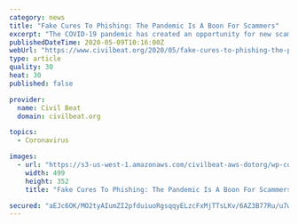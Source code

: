 ```yaml
---
category: news
title: "Fake Cures To Phishing: The Pandemic Is A Boon For Scammers"
excerpt: "The COVID-19 pandemic has created an opportunity for new scams, he said, including fake test kits, cures, phony charity donation requests, price-gouging and phishing attempts to steal federal stimulus money."
publishedDateTime: 2020-05-09T10:16:00Z
webUrl: "https://www.civilbeat.org/2020/05/fake-cures-to-phishing-the-pandemic-is-a-boon-for-scammers/"
type: article
quality: 30
heat: 30
published: false

provider:
  name: Civil Beat
  domain: civilbeat.org

topics:
  - Coronavirus

images:
  - url: "https://s3-us-west-1.amazonaws.com/civilbeat-aws-dotorg/wp-content/2020/01/30120833/Screen-Shot-2020-01-30-at-12.08.13-PM.png"
    width: 499
    height: 352
    title: "Fake Cures To Phishing: The Pandemic Is A Boon For Scammers"

secured: "aEJc6OK/MO2tyAIumZI2pfduiuoRgsqqyELzcFxMjTTsLKv/6AZ3B77Ru/u7wWOG1DIqudjyNh9CusJp2ZMNJ5KwNJ+Ehtf0GfnjFZDLwJAj6Eup5CaP7/aXWoyiJFtrtHz2fzveyx9fKST42HJ1IwZFV6Uw5IUvWJ7szTU7EoEEiqxYHVwUphn8TH2+HdhQ9H/wtoD2Zpve3N9SZCHLxHhk35TRCqRs71wa40alb2Z3sXJY9Osc4WUjh8tRqAKesSN8GidzDIwj1JekF4oyJ8weBksx4zWVEpUgGG7SE/YMTpr9KSiKnzPZSH1D/Tvv;Ijy5X+plMuHty8LEBBwXew=="
---
```


